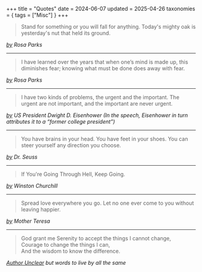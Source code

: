 +++
title = "Quotes"
date = 2024-06-07
updated = 2025-04-26
taxonomies = { tags = ["Misc"] }
+++

> Stand for something or you will fall for anything.
> Today's mighty oak is yesterday's nut that held its ground.

_[by](https://ca.sports.yahoo.com/style/25-best-rosa-parks-quotes-213800313.html) Rosa Parks_

---

> I have learned over the years that when one’s mind is made up, this diminishes fear; knowing what must be done does away with fear.

_[by](https://ca.sports.yahoo.com/style/25-best-rosa-parks-quotes-213800313.html) Rosa Parks_

---

> I have two kinds of problems, the urgent and the important. The urgent are not important, and the important are never urgent.

_[by](https://thesquareplanet.com/blog/eisenhower-vectors/) US President Dwight D. Eisenhower (In the speech, Eisenhower in turn attributes it to a “former college president”)_

---

> You have brains in your head. You have feet in your shoes. You can steer yourself any direction you choose.

_[by](https://en.wikipedia.org/wiki/Dr._Seuss) Dr. Seuss_

---

> If You're Going Through Hell, Keep Going.

_[by](https://www.forbes.com/sites/geoffloftus/2012/05/09/if-youre-going-through-hell-keep-going-winston-churchill/) Winston Churchill_

---

> Spread love everywhere you go. Let no one ever come to you without leaving happier.

_[by](https://www.brainyquote.com/quotes/mother_teresa_133195) Mother Teresa_

---

> God grant me Serenity to accept the things I cannot change,\
> Courage to change the things I can,\
> And the wisdom to know the difference.

_[Author Unclear](https://en.wikipedia.org/wiki/Serenity_Prayer) but words to live by all the same_
